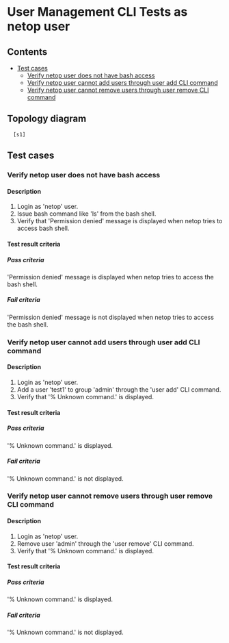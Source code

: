 # User Management CLI Tests as netop user


## Contents

- [Test cases](#test-cases)
  - [Verify netop user does not have bash access](#verify-netop-user-does-not-have-bash-access)
  - [Verify netop user cannot add users through user add CLI command](#verify-netop-user-can-add-users-through-user-add-CLI-command)
  - [Verify netop user cannot remove users through user remove CLI command](#verify-netop-user-can-remove-users-through-user-remove-CLI-command)


## Topology diagram
```
  [s1]
```

## Test cases

### Verify netop user does not have bash access
#### Description
1. Login as 'netop' user.
2. Issue bash command like 'ls' from the bash shell.
3. Verify that 'Permission denied' message is displayed when netop tries to access bash shell.
#### Test result criteria
##### Pass criteria
'Permission denied' message is displayed when netop tries to access the bash shell.
##### Fail criteria
'Permission denied' message is not displayed when netop tries to access the bash shell.

### Verify netop user cannot add users through user add CLI command
#### Description
1. Login as 'netop' user.
2. Add a user 'test1' to group 'admin' through the 'user add' CLI command.
3. Verify that '% Unknown command.' is displayed.
#### Test result criteria
##### Pass criteria
'% Unknown command.' is displayed.
##### Fail criteria
'% Unknown command.' is not displayed.

### Verify netop user cannot remove users through user remove CLI command
#### Description
1. Login as 'netop' user.
2. Remove user 'admin' through the 'user remove' CLI command.
3. Verify that '% Unknown command.' is displayed.
#### Test result criteria
##### Pass criteria
'% Unknown command.' is displayed.
##### Fail criteria
'% Unknown command.' is not displayed.
